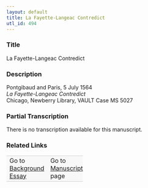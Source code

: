 ```yaml
---  
layout: default  
title: La Fayette-Langeac Contredict  
utl_id: 494
---
```


### Title

La Fayette-Langeac Contredict

### Description

<p>Pontgibaud and Paris, 5 July 1564<br /><em>La Fayette-Langeac Contredict </em><br />
Chicago, Newberry Library, VAULT Case MS 5027</p>



### Partial Transcription

<p>There is no transcription available for this manuscript.</p>



### Related Links

<table border="0.5" cellpadding="1" cellspacing="1" style="width: 200px; background-color:#F8F8F8;">
    <tbody style="border-color:#ccc">
        <tr style="border-color:#ccc">
            <td>Go to <a href="https://centerfordigitalhumanities.github.io/Newberry-French-paleography/essay/494" target="_blank">Background Essay</a></td>
            <td>Go to <a href="https://centerfordigitalhumanities.github.io/Newberry-French-paleography/www/record.html?id=494" target="_blank">Manuscript</a> page</td>
        </tr>
    </tbody>
</table>
